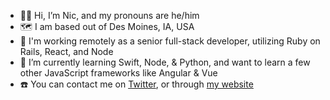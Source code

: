 - 👋🏻 Hi, I’m Nic, and my pronouns are he/him
- 🗺️ I am based out of Des Moines, IA, USA
- 🔨 I'm working remotely as a senior full-stack developer, utilizing Ruby on Rails, React, and Node
- 📖 I’m currently learning Swift, Node, & Python, and want to learn a few other JavaScript frameworks like Angular & Vue
- ☎️ You can contact me on [Twitter](https://twitter.com/niclake), or through [my website](http://niclake.me)
